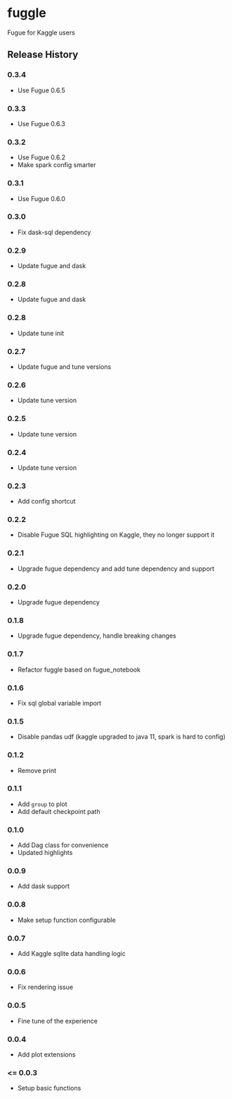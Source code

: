 # fuggle
Fugue for Kaggle users


## Release History

### 0.3.4

* Use Fugue 0.6.5

### 0.3.3

* Use Fugue 0.6.3

### 0.3.2

* Use Fugue 0.6.2
* Make spark config smarter

### 0.3.1

* Use Fugue 0.6.0

### 0.3.0

* Fix dask-sql dependency

### 0.2.9

* Update fugue and dask

### 0.2.8

* Update fugue and dask

### 0.2.8

* Update tune init

### 0.2.7

* Update fugue and tune versions

### 0.2.6

* Update tune version

### 0.2.5

* Update tune version

### 0.2.4

* Update tune version

### 0.2.3

* Add config shortcut

### 0.2.2

* Disable Fugue SQL highlighting on Kaggle, they no longer support it

### 0.2.1

* Upgrade fugue dependency and add tune dependency and support

### 0.2.0

* Upgrade fugue dependency

### 0.1.8

* Upgrade fugue dependency, handle breaking changes

### 0.1.7

* Refactor fuggle based on fugue_notebook

### 0.1.6

* Fix sql global variable import

### 0.1.5

* Disable pandas udf (kaggle upgraded to java 11, spark is hard to config)

### 0.1.2

* Remove print

### 0.1.1

* Add `group` to plot
* Add default checkpoint path

### 0.1.0

* Add Dag class for convenience
* Updated highlights

### 0.0.9

* Add dask support

### 0.0.8

* Make setup function configurable

### 0.0.7

* Add Kaggle sqlite data handling logic

### 0.0.6

* Fix rendering issue

### 0.0.5

* Fine tune of the experience

### 0.0.4

* Add plot extensions

### <= 0.0.3

* Setup basic functions
